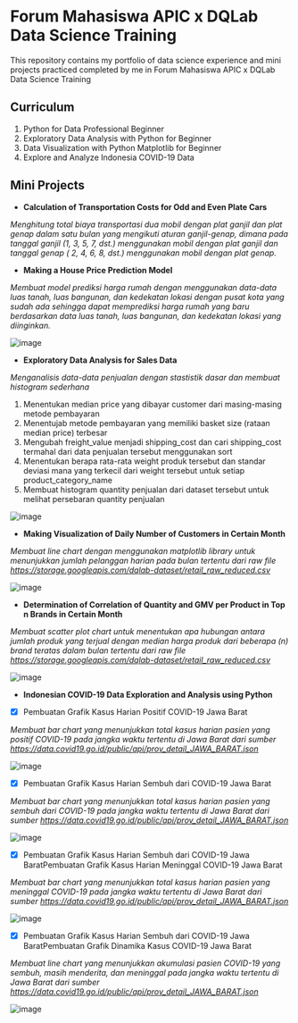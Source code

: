 #  Forum Mahasiswa APIC x DQLab Data Science Training

This repository contains my portfolio of data science experience and mini projects practiced completed by me in Forum Mahasiswa APIC x DQLab Data Science Training

## Curriculum
1. Python for Data Professional Beginner
2. Exploratory Data Analysis with Python for Beginner
3. Data Visualization with Python Matplotlib for Beginner
4. Explore and Analyze Indonesia COVID-19 Data

## Mini Projects

- **Calculation of Transportation Costs for Odd and Even Plate Cars**

*Menghitung total biaya transportasi dua mobil dengan plat ganjil dan plat genap dalam satu bulan yang mengikuti aturan ganjil-genap, dimana pada tanggal ganjil (1, 3, 5, 7, dst.) menggunakan mobil dengan plat ganjil dan tanggal genap ( 2, 4, 6, 8, dst.) menggunakan mobil dengan plat genap.*

- **Making a House Price Prediction Model**

*Membuat model prediksi harga rumah dengan menggunakan data-data luas tanah, luas bangunan, dan kedekatan lokasi dengan pusat kota yang sudah ada sehingga dapat memprediksi harga rumah yang baru berdasarkan data luas tanah, luas bangunan, dan kedekatan lokasi yang diinginkan.*

![image](https://user-images.githubusercontent.com/88588162/128604929-0504590c-3820-469d-bc7a-6991aa5836ca.png)

- **Exploratory Data Analysis for Sales Data**

*Menganalisis data-data penjualan dengan stastistik dasar dan membuat histogram sederhana*
  1. Menentukan median price yang dibayar customer dari masing-masing metode pembayaran
  2. Menentujab metode pembayaran yang memiliki basket size (rataan median price) terbesar
  3. Mengubah freight_value menjadi shipping_cost dan cari shipping_cost termahal dari data penjualan tersebut menggunakan sort
  4. Menentukan berapa rata-rata weight produk tersebut dan standar deviasi mana yang terkecil dari weight tersebut untuk setiap product_category_name
  5. Membuat histogram quantity penjualan dari dataset tersebut untuk melihat persebaran quantity penjualan
 
 ![image](https://user-images.githubusercontent.com/88588162/128666449-a0591437-07d6-4c48-be18-c03d31235b0e.png)

- **Making Visualization of Daily Number of Customers in Certain Month**

*Membuat line chart dengan menggunakan matplotlib library untuk menunjukkan jumlah pelanggan harian pada bulan tertentu dari raw file https://storage.googleapis.com/dqlab-dataset/retail_raw_reduced.csv*

![image](https://user-images.githubusercontent.com/88588162/128620654-4e861809-b10d-46dd-904d-b7437d8b2d0c.png)

- **Determination of Correlation of Quantity and GMV per Product in Top n Brands in Certain Month**

*Membuat scatter plot chart untuk menentukan apa hubungan antara jumlah produk yang terjual dengan median harga produk dari beberapa (n) brand teratas dalam bulan tertentu dari raw file https://storage.googleapis.com/dqlab-dataset/retail_raw_reduced.csv*

![image](https://user-images.githubusercontent.com/88588162/128620677-ef61e685-63da-433d-b910-cbae11ecc080.png)

- **Indonesian COVID-19 Data Exploration and Analysis using Python**

- [x] Pembuatan Grafik Kasus Harian Positif COVID-19 Jawa Barat

*Membuat bar chart yang menunjukkan total kasus harian pasien yang positif COVID-19 pada jangka waktu tertentu di Jawa Barat dari sumber https://data.covid19.go.id/public/api/prov_detail_JAWA_BARAT.json*

![image](https://user-images.githubusercontent.com/88588162/128621227-65b22fad-db68-4117-b5fa-d4bee23119bd.png)

- [x] Pembuatan Grafik Kasus Harian Sembuh dari COVID-19 Jawa Barat

*Membuat bar chart yang menunjukkan total kasus harian pasien yang sembuh dari COVID-19 pada jangka waktu tertentu di Jawa Barat dari sumber https://data.covid19.go.id/public/api/prov_detail_JAWA_BARAT.json*

![image](https://user-images.githubusercontent.com/88588162/128620711-87efecd9-6e6c-4430-bfde-035ada3a2368.png)

- [x] Pembuatan Grafik Kasus Harian Sembuh dari COVID-19 Jawa BaratPembuatan Grafik Kasus Harian Meninggal COVID-19 Jawa Barat

*Membuat bar chart yang menunjukkan total kasus harian pasien yang meninggal COVID-19 pada jangka waktu tertentu di Jawa Barat dari sumber https://data.covid19.go.id/public/api/prov_detail_JAWA_BARAT.json*

![image](https://user-images.githubusercontent.com/88588162/128621247-3a223cb9-6096-4f5c-bdfd-822ca7fd661a.png)

- [x] Pembuatan Grafik Kasus Harian Sembuh dari COVID-19 Jawa BaratPembuatan Grafik Dinamika Kasus COVID-19 Jawa Barat

*Membuat line chart yang menunjukkan akumulasi pasien COVID-19 yang sembuh, masih menderita, dan meninggal pada jangka waktu tertentu di Jawa Barat dari sumber https://data.covid19.go.id/public/api/prov_detail_JAWA_BARAT.json*

![image](https://user-images.githubusercontent.com/88588162/128621262-2802485e-10c7-47a4-b823-fac84233119a.png)
